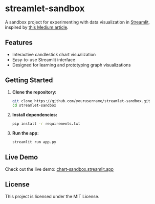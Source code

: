 # streamlet-sandbox

A sandbox project for experimenting with data visualization in [Streamlit](https://streamlit.io/), inspired by [this Medium article](https://medium.com/nerd-for-tech/build-your-first-candlestick-chart-with-streamlit-7edd31ae559d).

## Features

- Interactive candlestick chart visualization
- Easy-to-use Streamlit interface
- Designed for learning and prototyping graph visualizations

## Getting Started

1. **Clone the repository:**
    ```bash
    git clone https://github.com/yourusername/streamlet-sandbox.git
    cd streamlet-sandbox
    ```

2. **Install dependencies:**
    ```bash
    pip install -r requirements.txt
    ```

3. **Run the app:**
    ```bash
    streamlit run app.py
    ```

## Live Demo

Check out the live demo: [chart-sandbox.streamlit.app](https://chart-sandbox.streamlit.app)

## License

This project is licensed under the MIT License.
